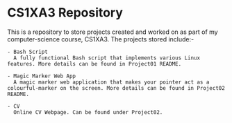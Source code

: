 # CS1XA3 Repository

This is a repository to store projects created and worked on as part of my computer-science course, CS1XA3. The projects stored include:-

    - Bash Script
      A fully functional Bash script that implements various Linux features. More details can be found in Project01 README.
      
    - Magic Marker Web App
      A magic marker web application that makes your pointer act as a colourful-marker on the screen. More details can be found in Project02 README.
      
    - CV
      Online CV Webpage. Can be found under Project02.
